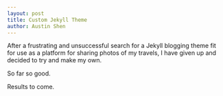 ```yaml
---
layout: post
title: Custom Jekyll Theme
author: Austin Shen
---
```


After a frustrating and unsuccessful search for a Jekyll blogging theme fit for use as a platform for sharing photos of my travels, I have given up and decided to try and make my own.

So far so good. 

Results to come.
